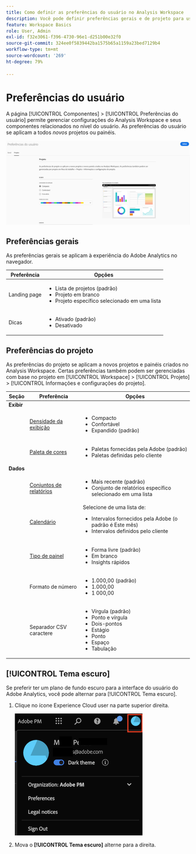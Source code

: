 ```yaml
---
title: Como definir as preferências do usuário no Analysis Workspace
description: Você pode definir preferências gerais e de projeto para usuários, bem como uma preferência de tema escuro.
feature: Workspace Basics
role: User, Admin
exl-id: f32e3061-f396-4730-96e1-d251b00e32f0
source-git-commit: 324ee0f5839442ba1575b65a1159a23bed7129b4
workflow-type: tm+mt
source-wordcount: '269'
ht-degree: 79%

---
```


# Preferências do usuário

A página [!UICONTROL Componentes] > [!UICONTROL Preferências do usuário] permite gerenciar configurações do Analysis Workspace e seus componentes relacionados no nível do usuário. As preferências do usuário se aplicam a todos *novos* projetos ou painéis.

![Preferências do usuário](assets/user-preferences.png)

## Preferências gerais

As preferências gerais se aplicam à experiência do Adobe Analytics no navegador.

| Preferência | Opções |
| --- | --- |
| Landing page | <ul><li>Lista de projetos (padrão)</li><li>Projeto em branco</li><li>Projeto específico selecionado em uma lista</li></ul> |
| Dicas | <ul><li>Ativado (padrão)</li><li>Desativado</li></ul> |

## Preferências do projeto

As preferências do projeto se aplicam a novos projetos e painéis criados no Analysis Workspace. Certas preferências também podem ser gerenciadas com base no projeto em [!UICONTROL Workspace] > [!UICONTROL Projeto] > [!UICONTROL Informações e configurações do projeto].

| Seção | Preferência | Opções |
| --- | --- | --- |
| **Exibir** |  |  |
|  | [Densidade da exibição](https://experienceleague.adobe.com/docs/analytics/analyze/analysis-workspace/build-workspace-project/view-density.html?lang=pt-BR) | <ul><li>Compacto</li><li>Confortável</li><li>Expandido (padrão)</li></ul> |
|  | [Paleta de cores](https://experienceleague.adobe.com/docs/analytics/analyze/analysis-workspace/build-workspace-project/color-palettes.html?lang=pt-BR) | <ul><li>Paletas fornecidas pela Adobe (padrão)</li><li>Paletas definidas pelo cliente</li></ul> |
| **Dados** |  |  |
|  | [Conjuntos de relatórios](https://experienceleague.adobe.com/docs/analytics/analyze/analysis-workspace/panels/panels.html?lang=pt-BR#report-suite) | <ul><li>Mais recente (padrão)</li><li>Conjunto de relatórios específico selecionado em uma lista</li></ul> |
|  | [Calendário](https://experienceleague.adobe.com/docs/analytics/analyze/analysis-workspace/panels/panels.html?lang=pt-BR#calendar) | Selecione de uma lista de: <ul><li>Intervalos fornecidos pela Adobe (o padrão é Este mês)</li><li>Intervalos definidos pelo cliente</li></ul> |
|  | [Tipo de painel](https://experienceleague.adobe.com/docs/analytics/analyze/analysis-workspace/panels/panels.html?lang=pt-BR) | <ul><li>Forma livre (padrão)</li><li>Em branco</li><li>Insights rápidos</li></ul> |
|  | Formato de número | <ul><li>1.000,00 (padrão)</li><li>1.000,00</li><li>1 000,00</li></ul> |
|  | Separador CSV caractere | <ul><li>Vírgula (padrão)</li><li>Ponto e vírgula</li><li>Dois-pontos</li><li>Estágio</li><li>Ponto</li><li>Espaço</li><li>Tabulação</li></ul> |

## [!UICONTROL Tema escuro]

Se preferir ter um plano de fundo escuro para a interface do usuário do Adobe Analytics, você pode alternar para [!UICONTROL Tema escuro].

1. Clique no ícone Experience Cloud user na parte superior direita.

   ![tema escuro](assets/dark-theme.png)

1. Mova o **[!UICONTROL Tema escuro]** alterne para a direita.
